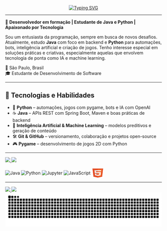 <div align="center">
  <a href="https://git.io/typing-svg">
    <img src="https://readme-typing-svg.demolab.com?font=Fira+Code&weight=500&size=22&pause=1000&color=4169E1&center=true&vCenter=true&random=false&width=524&lines=Ol%C3%A1%2C+eu+sou+o+Henrique+Capitani!" alt="Typing SVG">
  </a>
</div>

---

🎯 **Desenvolvedor em formação | Estudante de Java e Python | Apaixonado por Tecnologia**

Sou um entusiasta da programação, sempre em busca de novos desafios. Atualmente, estudo **Java** com foco em backend e **Python** para automações, bots, inteligência artificial e criação de jogos. Tenho interesse especial em soluções práticas e criativas, especialmente aquelas que envolvem tecnologia de ponta como IA e machine learning.

📍 São Paulo, Brasil  
🎓 Estudante de Desenvolvimento de Software  

---

## 🚀 Tecnologias e Habilidades

- 🐍 **Python** – automações, jogos com pygame, bots e IA com OpenAI
- ☕ **Java** – APIs REST com Spring Boot, Maven e boas práticas de backend
- 🧠 **Inteligência Artificial & Machine Learning** – modelos preditivos e geração de conteúdo
- 🛠️ **Git & GitHub** – versionamento, colaboração e projetos open-source
- 🎮 **Pygame** – desenvolvimento de jogos 2D com Python

---

<div>
  <a href="https://github.com/Henrique-Capitani">
    <img height="150em" src="https://github-readme-stats.vercel.app/api?username=Henrique-Capitani&show_icons=true&theme=highcontrast&include_all_commits=true&count_private=true"/>
    <img height="150em" src="https://github-readme-stats.vercel.app/api/top-langs/?username=Henrique-Capitani&layout=compact&langs_count=7&theme=highcontrast"/>
  </a>
</div>

<div style="display: inline_block"><br>
  <img align="center" alt="Java" height="30" width="40" src="https://cdn.jsdelivr.net/gh/devicons/devicon/icons/java/java-original-wordmark.svg" />
  <img align="center" alt="Python" height="30" width="40" src="https://cdn.jsdelivr.net/gh/devicons/devicon/icons/python/python-original.svg" />
  <img align="center" alt="Jupyter" height="30" width="40" src="https://cdn.jsdelivr.net/gh/devicons/devicon/icons/jupyter/jupyter-original.svg" />
  <img align="center" alt="JavaScript" height="30" width="40" src="https://cdn.jsdelivr.net/gh/devicons/devicon/icons/javascript/javascript-original.svg" />
  <img align="center" alt="Rafa-HTML" height="30" width="40" src="https://raw.githubusercontent.com/devicons/devicon/master/icons/html5/html5-original.svg">
</div>

---


<div> 
  <a href="mailto:henriquecapitani.mk@gmail.com">
    <img src="https://img.shields.io/badge/-Gmail-%23333?style=for-the-badge&logo=gmail&logoColor=white" target="_blank">
  </a>
  <a href="https://www.linkedin.com/in/henrique-capitani-803b7a16a/" target="_blank">
    <img src="https://img.shields.io/badge/-LinkedIn-%230077B5?style=for-the-badge&logo=linkedin&logoColor=white" target="_blank">
  </a> 
</div>

<picture align="center">
  <source media="(prefers-color-scheme: dark)" srcset="https://raw.githubusercontent.com/Henrique-Capitani/Henrique-Capitani/output/github-contribution-grid-snake-dark.svg">
  <source media="(prefers-color-scheme: light)" srcset="https://raw.githubusercontent.com/Henrique-Capitani/Henrique-Capitani/output/github-contribution-grid-snake-dark.svg">
  <img align="center" alt="github contribution grid snake animation" src="https://raw.githubusercontent.com/Henrique-Capitani/Henrique-Capitani/output/github-contribution-grid-snake.svg">
</picture>


